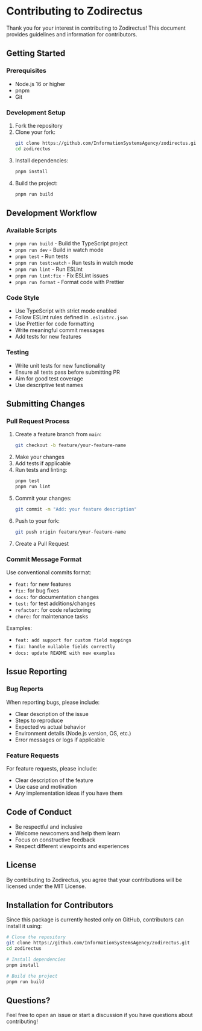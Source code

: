 # Contributing to Zodirectus

Thank you for your interest in contributing to Zodirectus! This document provides guidelines and information for contributors.

## Getting Started

### Prerequisites

- Node.js 16 or higher
- pnpm
- Git

### Development Setup

1. Fork the repository
2. Clone your fork:
   ```bash
   git clone https://github.com/InformationSystemsAgency/zodirectus.git
   cd zodirectus
   ```
3. Install dependencies:
   ```bash
   pnpm install
   ```
4. Build the project:
   ```bash
   pnpm run build
   ```

## Development Workflow

### Available Scripts

- `pnpm run build` - Build the TypeScript project
- `pnpm run dev` - Build in watch mode
- `pnpm test` - Run tests
- `pnpm run test:watch` - Run tests in watch mode
- `pnpm run lint` - Run ESLint
- `pnpm run lint:fix` - Fix ESLint issues
- `pnpm run format` - Format code with Prettier

### Code Style

- Use TypeScript with strict mode enabled
- Follow ESLint rules defined in `.eslintrc.json`
- Use Prettier for code formatting
- Write meaningful commit messages
- Add tests for new features

### Testing

- Write unit tests for new functionality
- Ensure all tests pass before submitting PR
- Aim for good test coverage
- Use descriptive test names

## Submitting Changes

### Pull Request Process

1. Create a feature branch from `main`:
   ```bash
   git checkout -b feature/your-feature-name
   ```
2. Make your changes
3. Add tests if applicable
4. Run tests and linting:
   ```bash
   pnpm test
   pnpm run lint
   ```
5. Commit your changes:
   ```bash
   git commit -m "Add: your feature description"
   ```
6. Push to your fork:
   ```bash
   git push origin feature/your-feature-name
   ```
7. Create a Pull Request

### Commit Message Format

Use conventional commits format:
- `feat:` for new features
- `fix:` for bug fixes
- `docs:` for documentation changes
- `test:` for test additions/changes
- `refactor:` for code refactoring
- `chore:` for maintenance tasks

Examples:
- `feat: add support for custom field mappings`
- `fix: handle nullable fields correctly`
- `docs: update README with new examples`

## Issue Reporting

### Bug Reports

When reporting bugs, please include:
- Clear description of the issue
- Steps to reproduce
- Expected vs actual behavior
- Environment details (Node.js version, OS, etc.)
- Error messages or logs if applicable

### Feature Requests

For feature requests, please include:
- Clear description of the feature
- Use case and motivation
- Any implementation ideas if you have them

## Code of Conduct

- Be respectful and inclusive
- Welcome newcomers and help them learn
- Focus on constructive feedback
- Respect different viewpoints and experiences

## License

By contributing to Zodirectus, you agree that your contributions will be licensed under the MIT License.

## Installation for Contributors

Since this package is currently hosted only on GitHub, contributors can install it using:

```bash
# Clone the repository
git clone https://github.com/InformationSystemsAgency/zodirectus.git
cd zodirectus

# Install dependencies
pnpm install

# Build the project
pnpm run build
```

## Questions?

Feel free to open an issue or start a discussion if you have questions about contributing!
